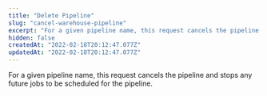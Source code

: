 ```yaml
---
title: "Delete Pipeline"
slug: "cancel-warehouse-pipeline"
excerpt: "For a given pipeline name, this request cancels the pipeline and stops any future jobs to be scheduled for the pipeline."
hidden: false
createdAt: "2022-02-18T20:12:47.077Z"
updatedAt: "2022-02-18T20:12:47.077Z"
---
```

For a given pipeline name, this request cancels the pipeline and stops any future jobs to be scheduled for the pipeline.